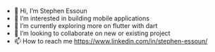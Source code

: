 - 👋 Hi, I’m Stephen Essoun
- 👀 I’m interested in building mobile applications
- 🌱 I’m currently exploring more on flutter with dart
- 💞️ I’m looking to collaborate on new or existing project
- 📫 How to reach me https://www.linkedin.com/in/stephen-essoun/

<!---
EssounStephen787845/EssounStephen787845 is a ✨ special ✨ repository because its `README.md` (this file) appears on your GitHub profile.
You can click the Preview link to take a look at your changes.
--->
